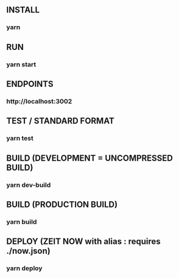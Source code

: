 ## INSTALL 
### yarn

## RUN 
### yarn start

## ENDPOINTS 
### http://localhost:3002

## TEST / STANDARD FORMAT
### yarn test

## BUILD (DEVELOPMENT = UNCOMPRESSED BUILD) 
### yarn dev-build 

## BUILD (PRODUCTION BUILD)
### yarn build 

## DEPLOY (ZEIT NOW with alias : requires ./now.json)
### yarn deploy

